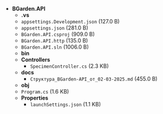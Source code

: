 - **BGarden.API**
  - **.vs**
  - `appsettings.Development.json` (127.0 B)
  - `appsettings.json` (281.0 B)
  - `BGarden.API.csproj` (909.0 B)
  - `BGarden.API.http` (135.0 B)
  - `BGarden.API.sln` (1006.0 B)
  - **bin**
  - **Controllers**
    - `SpecimenController.cs` (2.3 KB)
  - **docs**
    - `Структура_BGarden-API_от_02-03-2025.md` (455.0 B)
  - **obj**
  - `Program.cs` (1.6 KB)
  - **Properties**
    - `launchSettings.json` (1.1 KB)
